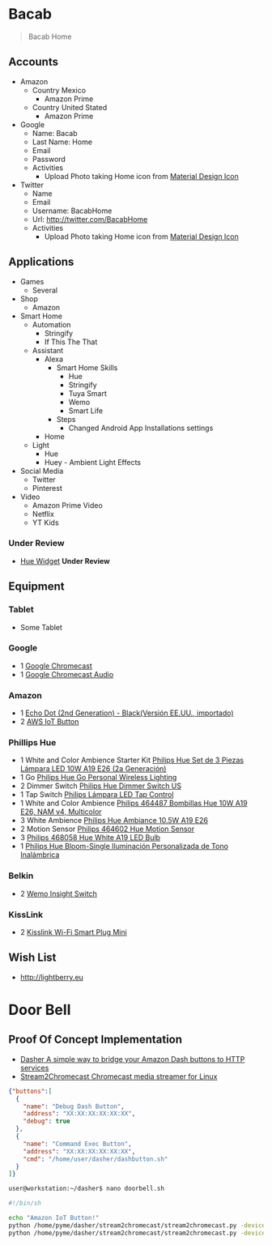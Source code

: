 # Bacab

> Bacab Home

## Accounts

- Amazon
  - Country Mexico
    - Amazon Prime
  - Country United Stated
    - Amazon Prime
- Google
  - Name: Bacab
  - Last Name: Home
  - Email
  - Password
  - Activities
    - Upload Photo taking Home icon from [Material Design Icon](https://materialdesignicons.com/)  
- Twitter
  - Name
  - Email
  - Username: BacabHome
  - Url: http://twitter.com/BacabHome
  - Activities
    - Upload Photo taking Home icon from [Material Design Icon](https://materialdesignicons.com/)

## Applications

- Games
  - Several
- Shop
  - Amazon
- Smart Home
  - Automation
    - Stringify
    - If This The That
  - Assistant
    - Alexa
      - Smart Home Skills
        - Hue
        - Stringify
        - Tuya Smart
        - Wemo
        - Smart Life
      - Steps
        - Changed Android App Installations settings
    - Home
  - Light
    - Hue
    - Huey - Ambient Light Effects
- Social Media
  - Twitter
  - Pinterest
- Video
  - Amazon Prime Video
  - Netflix
  - YT Kids

### Under Review

- [Hue Widget](https://play.google.com/store/apps/details?id=com.apekoppen.huewidget&hl=en) __Under Review__

## Equipment

### Tablet

- Some Tablet

### Google

- 1 [Google Chromecast](http://www.bestbuy.com.mx/p/google-chromecast-video-negro/1000198185)
- 1 [Google Chromecast Audio](http://www.bestbuy.com.mx/p/google-chromecast-audio-negro/1000198189)

### Amazon

- 1 [Echo Dot (2nd Generation) - Black(Versión EE.UU., importado)](https://www.amazon.com.mx/Echo-Dot-2nd-Generation-importado/dp/B01DFKC2SO)
- 2 [AWS IoT Button](https://www.amazon.com/All-New-AWS-IoT-Button-Generation/dp/B01KW6YCIM)

### Phillips Hue

- 1 White and Color Ambience Starter Kit [Philips Hue Set de 3 Piezas Lámpara LED 10W A19 E26 (2a Generación)](https://www.amazon.com.mx/Philips-Hue-Piezas-Lámpara-Generación/dp/B016H0QSGG)
- 1 Go [Philips Hue Go Personal Wireless Lighting](https://www.amazon.com.mx/gp/product/B00UVHAC1O)
- 2 Dimmer Switch [Philips Hue Dimmer Switch US](https://www.amazon.com.mx/Philips-Hue-Dimmer-Switch-US/dp/B0167Z0P3I)
- 1 Tap Switch [Philips Lámpara LED Tap Control](https://www.amazon.com.mx/Philips-Lámpara-LED-Tap-Control/dp/B018Z28KQA/)
- 1 White and Color Ambience [Philips 464487 Bombillas Hue 10W A19 E26, NAM v4, Multicolor](https://www.amazon.com.mx/Philips-464487-Bombillas-Hue-Multicolor/dp/B01M9AU8MB)
- 3 White Ambience [Philips Hue Ambiance 10.5W A19 E26](https://www.amazon.com.mx/Philips-Hue-Ambiance-10-5W-A19/dp/B01F6T4R0S)
- 2 Motion Sensor [Philips 464602 Hue Motion Sensor](https://www.amazon.com.mx/Philips-464602-Hue-Motion-Sensor/dp/B01KJYSOGI)
- 3 [Philips 468058 Hue White A19 LED Bulb](https://www.amazon.com.mx/Philips-468058-Hue-White-Bulb/dp/B01M1S6I1Y)
- 1 [Philips Hue Bloom-Single Iluminación Personalizada de Tono Inalámbrica](https://www.amazon.com.mx/gp/product/B00I811PG6)

### Belkin

- 2 [Wemo Insight Switch](https://www.amazon.com.mx/gp/product/B01DBXNYCS)

### KissLink

- 2 [Kisslink Wi-Fi Smart Plug Mini](https://www.amazon.com.mx/gp/product/B06XKB6P72)

## Wish List

- http://lightberry.eu

# Door Bell

## Proof Of Concept Implementation

- [Dasher A simple way to bridge your Amazon Dash buttons to HTTP services ](https://github.com/maddox/dasher)
- [Stream2Chromecast Chromecast media streamer for Linux ](https://github.com/Pat-Carter/stream2chromecast)

```json
{"buttons":[
  {
    "name": "Debug Dash Button",
    "address": "XX:XX:XX:XX:XX:XX",
    "debug": true
  },
  {
    "name": "Command Exec Button",
    "address": "XX:XX:XX:XX:XX:XX",
    "cmd": "/home/user/dasher/dashbutton.sh"
  }
]}
```

```sh
user@workstation:~/dasher$ nano doorbell.sh
```

```sh
#!/bin/sh

echo "Amazon IoT Button!"
python /home/pyme/dasher/stream2chromecast/stream2chromecast.py -devicename Juum -setvol 1.0
python /home/pyme/dasher/stream2chromecast/stream2chromecast.py -devicename Juum /home/pyme/dasher/Monster.wav
```
